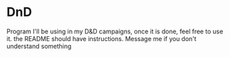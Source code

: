 # DnD
Program I'll be using in my D&amp;D campaigns, once it is done, feel free to use it. the README should have instructions. Message me if you don't understand something
